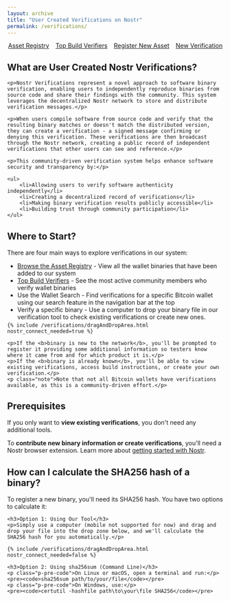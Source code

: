 ```yaml
---
layout: archive
title: "User Created Verifications on Nostr"
permalink: /verifications/
---
```


<style>
.p-pre-code {
    margin-bottom: 0;
}

pre {
    margin-top: 0.25em;
}

.nav-buttons-container {
    margin-bottom: 20px; 
    display: flex; 
    align-items: center; 
    justify-content: center; 
    gap: 15px;
}

@media (max-width: 768px) {
    .nav-buttons-container {
        display: grid;
        grid-template-columns: 1fr 1fr;
        gap: 10px;
        padding: 0 15px;
    }
    
    .nav-buttons-container a {
        width: 100%;
        height: 70px;
        display: flex;
        align-items: center;
        justify-content: center;
        text-align: center;
        box-sizing: border-box;
    }
}
</style>

<script type="text/javascript" src="{{'/dist/verifications.bundle.min.js' | relative_url }}"></script>
<link rel="stylesheet" href="{{ base_path }}/assets/css/verifications.css">

<div class="nav-buttons-container">
    <a href="/assets/" class="btn btn-medium btn-success">Asset Registry</a>
    <a href="/verifiers/" class="btn btn-medium btn-success">Top Build Verifiers</a>
    <a href="/new_asset/" class="btn btn-medium btn-success">Register New Asset</a>
    <a href="/new_verification/" class="btn btn-medium btn-success">New Verification</a>
</div>

<div class="verifications-intro">
    <h2>What are User Created Nostr Verifications?</h2>

    <p>Nostr Verifications represent a novel approach to software binary verification, enabling users to independently reproduce binaries from source code and share their findings with the community. This system leverages the decentralized Nostr network to store and distribute verification messages.</p>

    <p>When users compile software from source code and verify that the resulting binary matches or doesn't match the distributed version, they can create a verification - a signed message confirming or denying this verification. These verifications are then broadcast through the Nostr network, creating a public record of independent verifications that other users can see and reference.</p>

    <p>This community-driven verification system helps enhance software security and transparency by:</p>

    <ul>
        <li>Allowing users to verify software authenticity independently</li>
        <li>Creating a decentralized record of verifications</li>
        <li>Making binary verification results publicly accessible</li>
        <li>Building trust through community participation</li>
    </ul>
</div>

<div class="getting-started">
    <h2>Where to Start?</h2>
    <p>There are four main ways to explore verifications in our system:</p>
    <ul style="margin-bottom: 0;">
        <li><a href="/assets/">Browse the Asset Registry</a> - View all the wallet binaries that have been added to our system</li>
        <li><a href="/verifiers/">Top Build Verifiers</a> - See the most active community members who verify wallet binaries</li>
        <li>Use the Wallet Search - Find verifications for a specific Bitcoin wallet using our search feature in the navigation bar at the top</li>
        <li>Verify a specific binary - Use a computer to drop your binary file in our verification tool to check existing verifications or create new ones.</li>
    </ul>

    {% include /verifications/dragAndDropArea.html nostr_connect_needed=true %}

    <p>If the <b>binary is new to the network</b>, you'll be prompted to register it providing some additional information so testers know where it came from and for which product it is.</p>
    <p>If the <b>binary is already known</b>, you'll be able to view existing verifications, access build instructions, or create your own verification.</p>
    <p class="note">Note that not all Bitcoin wallets have verifications available, as this is a community-driven effort.</p>
</div>

<div class="prerequisites">
    <h2>Prerequisites</h2>
    <p>If you only want to <b>view existing verifications</b>, you don't need any additional tools.</p>
    <p>To <b>contribute new binary information or create verifications</b>, you'll need a Nostr browser extension. Learn more about <a href="/nostr/">getting started with Nostr</a>.</p>
</div>

<div class="calculate-hash">
    <h2>How can I calculate the SHA256 hash of a binary?</h2>
    <p>To register a new binary, you'll need its SHA256 hash. You have two options to calculate it:</p>

    <h3>Option 1: Using Our Tool</h3>
    <p>Simply use a computer (mobile not supported for now) and drag and drop your file into the drop zone below, and we'll calculate the SHA256 hash for you automatically.</p>

    {% include /verifications/dragAndDropArea.html nostr_connect_needed=false %}

    <h3>Option 2: Using sha256sum (Command Line)</h3>
    <p class="p-pre-code">On Linux or macOS, open a terminal and run:</p>
    <pre><code>sha256sum path/to/your/file</code></pre>
    <p class="p-pre-code">On Windows, use:</p>
    <pre><code>certutil -hashfile path\to\your\file SHA256</code></pre>
</div>
